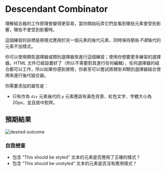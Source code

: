 # Descendant Combinator
理解組合器的工作原理會變得更容易，當你開始玩弄它們並看到哪些元素會受到影響，哪些不會受到影響時。

這個練習的目標是將樣式應用於另一個元素的後代元素，同時保持那些*不是*後代的元素不加樣式。

你可以使用類型選擇器或類別選擇器來進行這個練習；使用你想要更多練習的選擇器。HTML 文件已經設置好了（所以不需要對其進行任何編輯），任何選擇器的組合都可以工作，所以如果你感到冒險，你甚至可以嘗試將類型*和*類別選擇器結合使用來進行後代組合器。

你需要添加的屬性是：

* 只有作為 `div` 元素後代的 `p` 元素應該有黃色背景、紅色文字、字體大小為 20px，並且居中對齊。

## 預期結果
![desired outcome](./desired-outcome.png)

### 自我檢查
- 包含 "This should be styled" 文本的元素是否應用了正確的樣式？
- 包含 "This should be unstyled" 文本的元素是否沒有應用樣式？